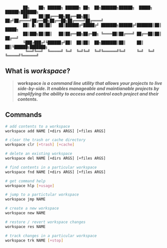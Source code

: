 
            ██╗    ██╗ ██████╗ ██████╗ ██╗  ██╗███████╗██████╗  █████╗  ██████╗███████╗
            ██║    ██║██╔═══██╗██╔══██╗██║ ██╔╝██╔════╝██╔══██╗██╔══██╗██╔════╝██╔════╝
            ██║ █╗ ██║██║   ██║██████╔╝█████╔╝ ███████╗██████╔╝███████║██║     █████╗  
            ██║███╗██║██║   ██║██╔══██╗██╔═██╗ ╚════██║██╔═══╝ ██╔══██║██║     ██╔══╝  
            ╚███╔███╔╝╚██████╔╝██║  ██║██║  ██╗███████║██║     ██║  ██║╚██████╗███████╗
             ╚══╝╚══╝  ╚═════╝ ╚═╝  ╚═╝╚═╝  ╚═╝╚══════╝╚═╝     ╚═╝  ╚═╝ ╚═════╝╚══════╝
                                                                           

## What is ***workspace***?

> **workspace** ***is a command line utility that allows your projects to***
> ***live side-by-side. It enables manageable and maintianable projects by***
> ***simplifying the ability to access and control each project and their contents.***

## Commands

```bash
# add contents to a workspace
workspace add NAME [+dirs ARGS] [+files ARGS]

# clear the trash or cache directory
workspace clr [+trash] [+cache]

# delete an existing workspace
workspace del NAME [+dirs ARGS] [+files ARGS]

# find contents in a particular workspace
workspace fnd NAME [+dirs ARGS] [+files ARGS]

# get command help
workspace hlp [+usage]

# jump to a partictular workspace
workspace jmp NAME

# create a new workspace
workspace new NAME

# restore / revert workspace changes
workspace res NAME

# track changes in a particular workspace
workspace trk NAME [+stop]
```
